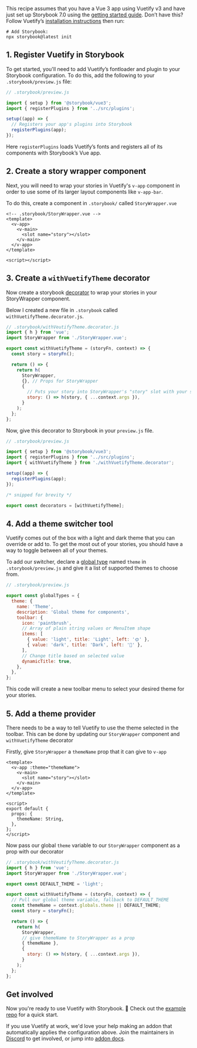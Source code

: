 <Callout variant="neutral" icon="ℹ️" title="Prerequisites">

This recipe assumes that you have a Vue 3 app using Vuetify v3 and have just set up Storybook 7.0 using the [getting started guide](/docs/7.0/vue/get-started/install). Don’t have this? Follow Vuetify’s [installation instructions](https://next.vuetifyjs.com/en/getting-started/installation/#installation) then run:

```shell
# Add Storybook:
npx storybook@latest init
```

</Callout>

## 1. Register Vuetify in Storybook

To get started, you'll need to add Vuetify’s fontloader and plugin to your Storybook configuration.
To do this, add the following to your `.storybook/preview.js` file:

```js
// .storybook/preview.js

import { setup } from '@storybook/vue3';
import { registerPlugins } from '../src/plugins';

setup((app) => {
  // Registers your app's plugins into Storybook
  registerPlugins(app);
});
```

Here `registerPlugins` loads Vuetify’s fonts and registers all of its components with Storybook’s Vue app.

## 2. Create a story wrapper component

Next, you will need to wrap your stories in Vuetify's `v-app` component in order to use some of its larger layout components like `v-app-bar`.

To do this, create a component in `.storybook/` called `StoryWrapper.vue`

```vue
<!-- .storybook/StoryWrapper.vue -->
<template>
  <v-app>
    <v-main>
      <slot name="story"></slot>
    </v-main>
  </v-app>
</template>

<script></script>
```

## 3. Create a `withVuetifyTheme` decorator
Now create a storybook [decorator](/docs/vue/writing-stories/decorators) to wrap your stories in your StoryWrapper component.

Below I created a new file in `.storybook` called `withVuetifyTheme.decorator.js`.

```js
// .storybook/withVeutifyTheme.decorator.js
import { h } from 'vue';
import StoryWrapper from './StoryWrapper.vue';

export const withVuetifyTheme = (storyFn, context) => {
  const story = storyFn();

  return () => {
    return h(
      StoryWrapper,
      {}, // Props for StoryWrapper
      {
        // Puts your story into StoryWrapper's "story" slot with your story args
        story: () => h(story, { ...context.args }),
      }
    );
  };
};
```

Now, give this decorator to Storybook in your `preview.js` file.

```js
// .storybook/preview.js

import { setup } from '@storybook/vue3';
import { registerPlugins } from '../src/plugins';
import { withVuetifyTheme } from './withVuetifyTheme.decorator';

setup((app) => {
  registerPlugins(app);
});

/* snipped for brevity */

export const decorators = [withVuetifyTheme];
```


## 4. Add a theme switcher tool

Vuetify comes out of the box with a light and dark theme that you can override or add to. To get the most out of your stories, you should have a way to toggle between all of your themes.

To add our switcher, declare a [global type](/docs/vue/essentials/toolbars-and-globals) named `theme` in `.storybook/preview.js` and give it a list of supported themes to choose from.

```js
// .storybook/preview.js

export const globalTypes = {
  theme: {
    name: 'Theme',
    description: 'Global theme for components',
    toolbar: {
      icon: 'paintbrush',
      // Array of plain string values or MenuItem shape
      items: [
        { value: 'light', title: 'Light', left: '🌞' },
        { value: 'dark', title: 'Dark', left: '🌛' },
      ],
      // Change title based on selected value
      dynamicTitle: true,
    },
  },
};
```

This code will create a new toolbar menu to select your desired theme for your stories.

## 5. Add a theme provider

There needs to be a way to tell Vuetify to use the theme selected in the toolbar.
This can be done by updating our `StoryWrapper` component and `withVuetifyTheme` decorator

Firstly, give `StoryWrapper` a `themeName` prop that it can give to `v-app`

```vue
<template>
  <v-app :theme="themeName">
    <v-main>
      <slot name="story"></slot>
    </v-main>
  </v-app>
</template>

<script>
export default {
  props: {
    themeName: String,
  },
};
</script>
```

Now pass our global `theme` variable to our `StoryWrapper` component as a prop with our decorator

```js
// .storybook/withVeutifyTheme.decorator.js
import { h } from 'vue';
import StoryWrapper from './StoryWrapper.vue';

export const DEFAULT_THEME = 'light';

export const withVuetifyTheme = (storyFn, context) => {
  // Pull our global theme variable, fallback to DEFAULT_THEME
  const themeName = context.globals.theme || DEFAULT_THEME;
  const story = storyFn();

  return () => {
    return h(
      StoryWrapper,
      // give themeName to StoryWrapper as a prop
      { themeName },
      {
        story: () => h(story, { ...context.args }),
      }
    );
  };
};
```

## Get involved

Now you're ready to use Vuetify with Storybook. 🎉 Check out the [example repo](https://github.com/Integrayshaun/vue3-vuetify-storybook-recipe-example) for a quick start.

If you use Vuetify at work, we'd love your help making an addon that automatically applies the configuration above. Join the maintainers in [Discord](https://discord.gg/storybook) to get involved, or jump into [addon docs](/docs/vue/addons/introduction).

